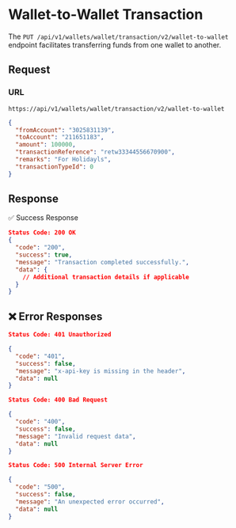 # Wallet-to-Wallet Transaction

The `PUT /api/v1/wallets/wallet/transaction/v2/wallet-to-wallet` endpoint facilitates transferring funds from one wallet to another.

## Request

### **URL**

`https://api/v1/wallets/wallet/transaction/v2/wallet-to-wallet`

```json
{
  "fromAccount": "3025831139",
  "toAccount": "211651183",
  "amount": 100000,
  "transactionReference": "retw33344556670900",
  "remarks": "For Holidayls",
  "transactionTypeId": 0
}
```

## Response

✅ Success Response

```json
Status Code: 200 OK
{
  "code": "200",
  "success": true,
  "message": "Transaction completed successfully.",
  "data": {
    // Additional transaction details if applicable
  }
}
```

## ❌ Error Responses

```json
Status Code: 401 Unauthorized

{
  "code": "401",
  "success": false,
  "message": "x-api-key is missing in the header",
  "data": null
}

Status Code: 400 Bad Request

{
  "code": "400",
  "success": false,
  "message": "Invalid request data",
  "data": null
}

Status Code: 500 Internal Server Error

{
  "code": "500",
  "success": false,
  "message": "An unexpected error occurred",
  "data": null
}
```
